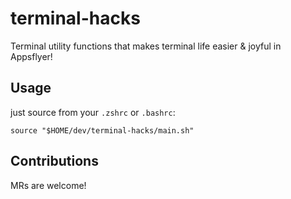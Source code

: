 # terminal-hacks

Terminal utility functions that makes terminal life easier & joyful in Appsflyer!

## Usage

just source from your `.zshrc` or `.bashrc`:
```
source "$HOME/dev/terminal-hacks/main.sh"
```

## Contributions

MRs are welcome!